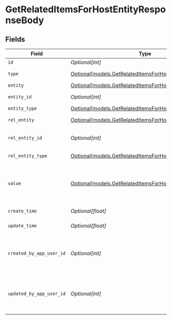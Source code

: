 # GetRelatedItemsForHostEntityResponseBody


## Fields

| Field                                                                                                                | Type                                                                                                                 | Required                                                                                                             | Description                                                                                                          |
| -------------------------------------------------------------------------------------------------------------------- | -------------------------------------------------------------------------------------------------------------------- | -------------------------------------------------------------------------------------------------------------------- | -------------------------------------------------------------------------------------------------------------------- |
| `id`                                                                                                                 | *Optional[int]*                                                                                                      | :heavy_minus_sign:                                                                                                   | Identifier                                                                                                           |
| `type`                                                                                                               | [Optional[models.GetRelatedItemsForHostEntityType]](../models/getrelateditemsforhostentitytype.md)                   | :heavy_minus_sign:                                                                                                   | Type of Relation                                                                                                     |
| `entity`                                                                                                             | [Optional[models.GetRelatedItemsForHostEntityEntity]](../models/getrelateditemsforhostentityentity.md)               | :heavy_minus_sign:                                                                                                   | Entity                                                                                                               |
| `entity_id`                                                                                                          | *Optional[int]*                                                                                                      | :heavy_minus_sign:                                                                                                   | Entity Identifier                                                                                                    |
| `entity_type`                                                                                                        | [Optional[models.GetRelatedItemsForHostEntityEntityType]](../models/getrelateditemsforhostentityentitytype.md)       | :heavy_minus_sign:                                                                                                   | Entity Type                                                                                                          |
| `rel_entity`                                                                                                         | [Optional[models.GetRelatedItemsForHostEntityRelEntity]](../models/getrelateditemsforhostentityrelentity.md)         | :heavy_minus_sign:                                                                                                   | Related Entity                                                                                                       |
| `rel_entity_id`                                                                                                      | *Optional[int]*                                                                                                      | :heavy_minus_sign:                                                                                                   | Related Entity Identifier                                                                                            |
| `rel_entity_type`                                                                                                    | [Optional[models.GetRelatedItemsForHostEntityRelEntityType]](../models/getrelateditemsforhostentityrelentitytype.md) | :heavy_minus_sign:                                                                                                   | Related Entity Type                                                                                                  |
| `value`                                                                                                              | [Optional[models.GetRelatedItemsForHostEntityValue]](../models/getrelateditemsforhostentityvalue.md)                 | :heavy_minus_sign:                                                                                                   | Related item value (Attachment meta data / Secure information)                                                       |
| `create_time`                                                                                                        | *Optional[float]*                                                                                                    | :heavy_minus_sign:                                                                                                   | Creation time                                                                                                        |
| `update_time`                                                                                                        | *Optional[float]*                                                                                                    | :heavy_minus_sign:                                                                                                   | Last update time                                                                                                     |
| `created_by_app_user_id`                                                                                             | *Optional[int]*                                                                                                      | :heavy_minus_sign:                                                                                                   | The identifier of the user who created the related item                                                              |
| `updated_by_app_user_id`                                                                                             | *Optional[int]*                                                                                                      | :heavy_minus_sign:                                                                                                   | The identifier of the last user to update the related item                                                           |